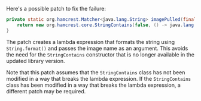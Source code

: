 Here's a possible patch to fix the failure:
```java
private static org.hamcrest.Matcher<java.lang.String> imagePulled(final java.lang.String image) {
    return new org.hamcrest.core.StringContains(false, () -> java.lang.String.format("Status: Downloaded newer image for %s", image));
}
```
The patch creates a lambda expression that formats the string using `String.format()` and passes the image name as an argument. This avoids the need for the `StringContains` constructor that is no longer available in the updated library version.

Note that this patch assumes that the `StringContains` class has not been modified in a way that breaks the lambda expression. If the `StringContains` class has been modified in a way that breaks the lambda expression, a different patch may be required.